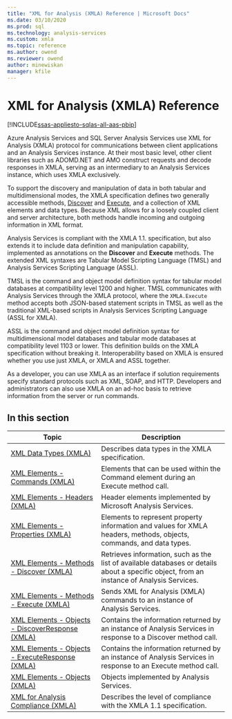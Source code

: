```yaml
---
title: "XML for Analysis (XMLA) Reference | Microsoft Docs"
ms.date: 03/10/2020
ms.prod: sql
ms.technology: analysis-services
ms.custom: xmla
ms.topic: reference
ms.author: owend
ms.reviewer: owend
author: minewiskan
manager: kfile
---
```

# XML for Analysis (XMLA) Reference
   
[!INCLUDE[ssas-appliesto-sqlas-all-aas-pbip](../includes/ssas-appliesto-sqlas-all-aas-pbip.md)]

Azure Analysis Services and SQL Server Analysis Services use XML for Analysis (XMLA) protocol for communications between client applications and an Analysis Services instance. At their most basic level, other client libraries such as ADOMD.NET and AMO construct requests and decode responses in XMLA, serving as an intermediary to an Analysis Services instance, which uses XMLA exclusively.  
  
 To support the discovery and manipulation of data in both tabular and multidimensional modes, the XMLA specification defines two generally accessible methods, [Discover](xml-elements-methods-discover.md) and [Execute](xml-elements-methods-execute.md), and a collection of XML elements and data types. Because XML allows for a loosely coupled client and server architecture, both methods handle incoming and outgoing information in XML format. 

Analysis Services is compliant with the XMLA 1.1. specification, but also extends it to include data definition and manipulation capability, implemented as annotations on the **Discover** and **Execute** methods. The extended XML syntaxes are Tabular Model Scripting Language (TMSL) and Analysis Services Scripting Language (ASSL). 

TMSL is the command and object model definition syntax for tabular model databases at compatibility level 1200 and higher. TMSL communicates with Analysis Services through the XMLA protocol, where the `XMLA.Execute` method accepts both JSON-based statement scripts in TMSL as well as the traditional XML-based scripts in Analysis Services Scripting Language (ASSL for XMLA).

ASSL is the command and object model definition syntax for  multidimensional model databases and tabular mode databases at compatibility level 1103 or lower. This definition builds on the XMLA specification without breaking it. Interoperability based on XMLA is ensured whether you use just XMLA, or XMLA and ASSL together.
  
 As a developer, you can use XMLA as an interface if solution requirements specify standard protocols such as XML, SOAP, and HTTP. Developers and administrators can also use XMLA on an ad-hoc basis to retrieve information from the server or run commands. 
  
## In this section  
  
|Topic|Description|  
|-----------|-----------------|  
|[XML Data Types (XMLA)](xml-data-types/xml-data-types-xmla.md)|Describes data types in the XMLA specification.|  
|[XML Elements - Commands (XMLA)](xml-elements-commands/xml-elements-commands.md)|Elements that can be used within the Command element during an Execute method call.|  
|[XML Elements - Headers (XMLA)](xml-elements-headers/xml-elements-headers.md)| Header elements implemented by Microsoft  Analysis Services.|  
|[XML Elements - Properties (XMLA)](xml-elements-properties/xml-elements-properties.md)| Elements to represent property information and values for XMLA headers, methods, objects, commands, and data types.|  
|[XML Elements - Methods - Discover (XMLA)](xml-elements-methods-discover.md)| Retrieves information, such as the list of available databases or details about a specific object, from an instance of Analysis Services.|  
|[XML Elements - Methods - Execute (XMLA)](xml-elements-methods-execute.md)| Sends XML for Analysis (XMLA) commands to an instance of Analysis Services.|  
|[XML Elements - Objects - DiscoverResponse (XMLA)](xml-elements-objects-discoverresponse.md)| Contains the information returned by an instance of Analysis Services in response to a Discover method call.|  
|[XML Elements - Objects - ExecuteResponse (XMLA)](xml-elements-objects-executeresponse.md)| Contains the information returned by an instance of Analysis Services in response to an Execute method call.|  
|[XML Elements - Objects (XMLA)](xml-elements-objects.md)| Objects implemented by Analysis Services.|  
|[XML for Analysis Compliance (XMLA)](xml-for-analysis-compliance-xmla.md)|Describes the level of compliance with the XMLA 1.1 specification.|  

